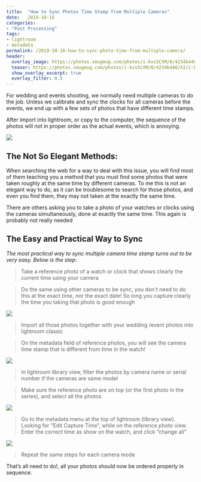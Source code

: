 ```yaml
---
title:  "How to Sync Photos Time Stamp from Multiple Cameras"
date:   2019-10-16
categories: 
- "Post Processing"
tags:
- lightroom
- metadata
permalink: /2019-10-16-how-to-sync-photo-time-from-multiple-camera/
header:
  overlay_image: https://photos.smugmug.com/photos/i-kxs5CXM/0/4234b448/X2/i-kxs5CXM-X2.jpg
  teaser: https://photos.smugmug.com/photos/i-kxs5CXM/0/4234b448/X2/i-kxs5CXM-X2.jpg
  show_overlay_excerpt: true
  overlay_filter: 0.5
---
```


For wedding and events shooting, we normally need multiple cameras to do the job.  Unless we calibrate and sync the clocks for all cameras before the events, we end up with a few sets of photos that have different time stamps. 

After import into lightroom, or copy to the computer, the sequence of the photos will not in proper order as the actual events, which is annoying.

![](https://photos.smugmug.com/photos/i-kxs5CXM/0/4234b448/XL/i-kxs5CXM-XL.jpg)


## The Not So Elegant Methods:

When searching the web for a way to deal with this issue, you will find most of them teaching you a method that you must find some photos that were taken roughly at the same time by different cameras. To me this is not an elegant way to do, as it can be troublesome to search for those photos, and even you find them, they may not taken at the exactly the same time. 

There are others asking you to take a photo of your watches or clocks using the cameras simultaneously, done at exactly the same time. This again is probably not really needed

## The Easy and Practical Way to Sync

*The most practical way to sync multiple camera time stamp turns out to be very easy. Below is the step:*

>Take a reference photo of a watch or clock that shows clearly the current time using your camera

>Do the same using other cameras to be sync, you don't need to do this at the exact time, nor the exact date! So long you capture clearly the time you taking that photo is good enough

![](https://photos.smugmug.com/photos/i-Kzcn9sC/0/b1a6ee3b/XL/i-Kzcn9sC-XL.jpg)

>Import all those photos together with your wedding /event photos into lightroom classic

>On the metadata field of reference photos, you will see the camera time stamp that is different from time in the watch!

![](https://photos.smugmug.com/photos/i-VgMxthK/0/2fa2804f/X2/i-VgMxthK-X2.png)

>In lightroom library view, filter the photos by camera name or serial number if the cameras are same model

>Make sure the reference photo are on top (or the first photo in the series), and select all the photos

![](https://photos.smugmug.com/photos/i-7CRwMhs/0/92501f4c/X2/i-7CRwMhs-X2.png)

>Go to the metadata menu at the top of lightroom (library view). Looking for ”Edit Capture Time”, while on the reference photo view. Enter the correct time as show on the watch, and click “change all”

![](https://photos.smugmug.com/photos/i-49mHZsP/0/f6ab36f1/X2/i-49mHZsP-X2.png)

>Repeat the same steps for each camera mode


That’s all need to do!, all your photos should now be ordered properly in sequence.
